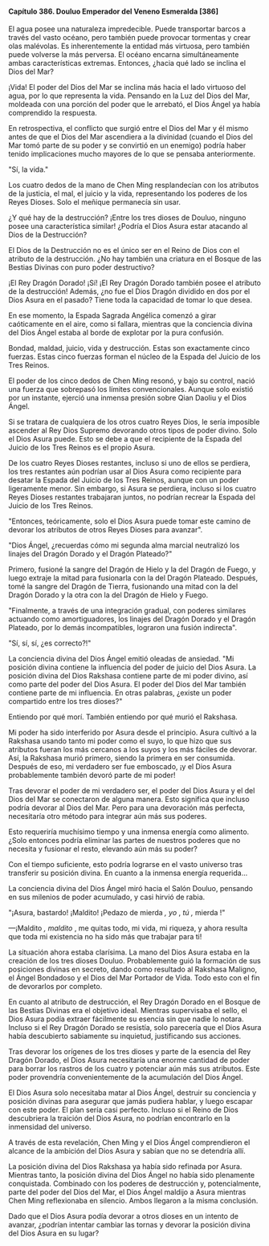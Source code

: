 
#### Capítulo 386. Douluo Emperador del Veneno Esmeralda [386]


El agua posee una naturaleza impredecible. Puede transportar barcos a través del vasto océano, pero también puede provocar tormentas y crear olas malévolas. Es inherentemente la entidad más virtuosa, pero también puede volverse la más perversa. El océano encarna simultáneamente ambas características extremas. Entonces, ¿hacia qué lado se inclina el Dios del Mar?

¡Vida! El poder del Dios del Mar se inclina más hacia el lado virtuoso del agua, por lo que representa la vida. Pensando en la Luz del Dios del Mar, moldeada con una porción del poder que le arrebató, el Dios Ángel ya había comprendido la respuesta.

En retrospectiva, el conflicto que surgió entre el Dios del Mar y él mismo antes de que el Dios del Mar ascendiera a la divinidad (cuando el Dios del Mar tomó parte de su poder y se convirtió en un enemigo) podría haber tenido implicaciones mucho mayores de lo que se pensaba anteriormente.

"Sí, la vida."

Los cuatro dedos de la mano de Chen Ming resplandecían con los atributos de la justicia, el mal, el juicio y la vida, representando los poderes de los Reyes Dioses. Solo el meñique permanecía sin usar.

¿Y qué hay de la destrucción? ¡Entre los tres dioses de Douluo, ninguno posee una característica similar! ¿Podría el Dios Asura estar atacando al Dios de la Destrucción?

El Dios de la Destrucción no es el único ser en el Reino de Dios con el atributo de la destrucción. ¿No hay también una criatura en el Bosque de las Bestias Divinas con puro poder destructivo?

¡El Rey Dragón Dorado! ¡Sí! ¡El Rey Dragón Dorado también posee el atributo de la destrucción! Además, ¿no fue el Dios Dragón dividido en dos por el Dios Asura en el pasado? Tiene toda la capacidad de tomar lo que desea.

En ese momento, la Espada Sagrada Angélica comenzó a girar caóticamente en el aire, como si fallara, mientras que la conciencia divina del Dios Ángel estaba al borde de explotar por la pura confusión.

Bondad, maldad, juicio, vida y destrucción. Estas son exactamente cinco fuerzas. Estas cinco fuerzas forman el núcleo de la Espada del Juicio de los Tres Reinos.

El poder de los cinco dedos de Chen Ming resonó, y bajo su control, nació una fuerza que sobrepasó los límites convencionales. Aunque solo existió por un instante, ejerció una inmensa presión sobre Qian Daoliu y el Dios Ángel.

Si se tratara de cualquiera de los otros cuatro Reyes Dios, le sería imposible ascender al Rey Dios Supremo devorando otros tipos de poder divino. Solo el Dios Asura puede. Esto se debe a que el recipiente de la Espada del Juicio de los Tres Reinos es el propio Asura.

De los cuatro Reyes Dioses restantes, incluso si uno de ellos se perdiera, los tres restantes aún podrían usar al Dios Asura como recipiente para desatar la Espada del Juicio de los Tres Reinos, aunque con un poder ligeramente menor. Sin embargo, si Asura se perdiera, incluso si los cuatro Reyes Dioses restantes trabajaran juntos, no podrían recrear la Espada del Juicio de los Tres Reinos.

"Entonces, teóricamente, solo el Dios Asura puede tomar este camino de devorar los atributos de otros Reyes Dioses para avanzar".

"Dios Ángel, ¿recuerdas cómo mi segunda alma marcial neutralizó los linajes del Dragón Dorado y el Dragón Plateado?"

Primero, fusioné la sangre del Dragón de Hielo y la del Dragón de Fuego, y luego extraje la mitad para fusionarla con la del Dragón Plateado. Después, tomé la sangre del Dragón de Tierra, fusionando una mitad con la del Dragón Dorado y la otra con la del Dragón de Hielo y Fuego.

"Finalmente, a través de una integración gradual, con poderes similares actuando como amortiguadores, los linajes del Dragón Dorado y el Dragón Plateado, por lo demás incompatibles, lograron una fusión indirecta".

"Sí, sí, sí, ¿es correcto?!"

La conciencia divina del Dios Ángel emitió oleadas de ansiedad. "Mi posición divina contiene la influencia del poder de juicio del Dios Asura. La posición divina del Dios Rakshasa contiene parte de mi poder divino, así como parte del poder del Dios Asura. El poder del Dios del Mar también contiene parte de mi influencia. En otras palabras, ¿existe un poder compartido entre los tres dioses?"

Entiendo por qué morí. También entiendo por qué murió el Rakshasa.

Mi poder ha sido interferido por Asura desde el principio. Asura cultivó a la Rakshasa usando tanto mi poder como el suyo, lo que hizo que sus atributos fueran los más cercanos a los suyos y los más fáciles de devorar. Así, la Rakshasa murió primero, siendo la primera en ser consumida. Después de eso, mi verdadero ser fue emboscado, ¡y el Dios Asura probablemente también devoró parte de mi poder!

Tras devorar el poder de mi verdadero ser, el poder del Dios Asura y el del Dios del Mar se conectaron de alguna manera. Esto significa que incluso podría devorar al Dios del Mar. Pero para una devoración más perfecta, necesitaría otro método para integrar aún más sus poderes.

Esto requeriría muchísimo tiempo y una inmensa energía como alimento. ¿Solo entonces podría eliminar las partes de nuestros poderes que no necesita y fusionar el resto, elevando aún más su poder?

Con el tiempo suficiente, esto podría lograrse en el vasto universo tras transferir su posición divina. En cuanto a la inmensa energía requerida...

La conciencia divina del Dios Ángel miró hacia el Salón Douluo, pensando en sus milenios de poder acumulado, y casi hirvió de rabia.

"¡Asura, bastardo! ¡Maldito! ¡Pedazo de mierda _, yo_ , _tú_ _,_ mierda !"

—¡Maldito _, maldito_ , me quitas todo, mi vida, mi riqueza, y ahora resulta que toda mi existencia no ha sido más que trabajar para ti!

La situación ahora estaba clarísima. La mano del Dios Asura estaba en la creación de los tres dioses Douluo. Probablemente guió la formación de sus posiciones divinas en secreto, dando como resultado al Rakshasa Maligno, el Ángel Bondadoso y el Dios del Mar Portador de Vida. Todo esto con el fin de devorarlos por completo.

En cuanto al atributo de destrucción, el Rey Dragón Dorado en el Bosque de las Bestias Divinas era el objetivo ideal. Mientras supervisaba el sello, el Dios Asura podía extraer fácilmente su esencia sin que nadie lo notara. Incluso si el Rey Dragón Dorado se resistía, solo parecería que el Dios Asura había descubierto sabiamente su inquietud, justificando sus acciones.

Tras devorar los orígenes de los tres dioses y parte de la esencia del Rey Dragón Dorado, el Dios Asura necesitaría una enorme cantidad de poder para borrar los rastros de los cuatro y potenciar aún más sus atributos. Este poder provendría convenientemente de la acumulación del Dios Ángel.

El Dios Asura solo necesitaba matar al Dios Ángel, destruir su conciencia y posición divinas para asegurar que jamás pudiera hablar, y luego escapar con este poder. El plan sería casi perfecto. Incluso si el Reino de Dios descubriera la traición del Dios Asura, no podrían encontrarlo en la inmensidad del universo.

A través de esta revelación, Chen Ming y el Dios Ángel comprendieron el alcance de la ambición del Dios Asura y sabían que no se detendría allí.

La posición divina del Dios Rakshasa ya había sido refinada por Asura. Mientras tanto, la posición divina del Dios Ángel no había sido plenamente conquistada. Combinado con los poderes de destrucción y, potencialmente, parte del poder del Dios del Mar, el Dios Ángel maldijo a Asura mientras Chen Ming reflexionaba en silencio. Ambos llegaron a la misma conclusión.

Dado que el Dios Asura podía devorar a otros dioses en un intento de avanzar, ¿podrían intentar cambiar las tornas y devorar la posición divina del Dios Asura en su lugar?